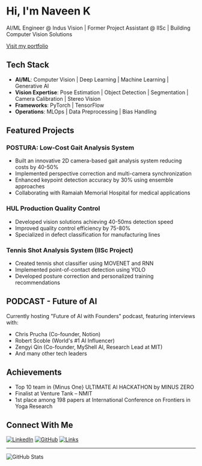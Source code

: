 # Hi, I'm Naveen K

AI/ML Engineer @ Indus Vision | Former Project Assistant @ IISc | Building Computer Vision Solutions

[Visit my portfolio](https://naveenkai.notion.site/Portfolio-e51e15bbbd384be5ac019b6ebd27775a)

## Tech Stack
- **AI/ML**: Computer Vision | Deep Learning | Machine Learning | Generative AI
- **Vision Expertise**: Pose Estimation | Object Detection | Segmentation | Camera Calibration | Stereo Vision
- **Frameworks**: PyTorch | TensorFlow
- **Operations**: MLOps | Data Preprocessing | Bias Handling

## Featured Projects

### POSTURA: Low-Cost Gait Analysis System
- Built an innovative 2D camera-based gait analysis system reducing costs by 40-50%
- Implemented perspective correction and multi-camera synchronization
- Enhanced keypoint detection accuracy by 30% using ensemble approaches
- Collaborating with Ramaiah Memorial Hospital for medical applications

### HUL Production Quality Control
- Developed vision solutions achieving 40-50ms detection speed
- Improved quality control efficiency by 75-80%
- Specialized in defect classification for manufacturing lines

### Tennis Shot Analysis System (IISc Project)
- Created tennis shot classifier using MOVENET and RNN
- Implemented point-of-contact detection using YOLO
- Developed posture correction and personalized training recommendations

## PODCAST - Future of AI
Currently hosting "Future of AI with Founders" podcast, featuring interviews with:
- Chris Prucha (Co-founder, Notion)
- Robert Scoble (World's #1 AI Influencer)
- Zengyi Qin (Co-founder, MyShell AI, Research Lead at MIT)
- And many other tech leaders

## Achievements
- Top 10 team in {Minus One} ULTIMATE AI HACKATHON by MINUS ZERO
- Finalist at Venture Tank – NMIT
- 1st place among 198 papers at International Conference on Frontiers in Yoga Research

## Connect With Me
[![LinkedIn](https://img.shields.io/badge/LinkedIn-0077B5?style=for-the-badge&logo=linkedin&logoColor=white)](https://www.linkedin.com/in/naveenkai/)
[![GitHub](https://img.shields.io/badge/GitHub-100000?style=for-the-badge&logo=github&logoColor=white)](https://github.com/naveenkai)
[![Links](https://img.shields.io/badge/linktree-39E09B?style=for-the-badge&logo=linktree&logoColor=white)](https://linktr.ee/naveenk.ai)

---
![GitHub Stats](https://github-readme-stats.vercel.app/api?username=naveenkai&show_icons=true&theme=radical)

